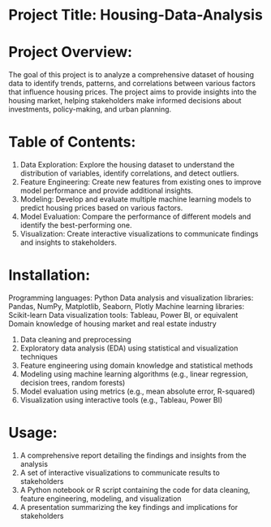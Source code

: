 # Project Title: Housing-Data-Analysis

# Project Overview:
The goal of this project is to analyze a comprehensive dataset of housing data to identify trends, patterns, and correlations between various factors that influence housing prices.
The project aims to provide insights into the housing market, helping stakeholders make informed decisions about investments, policy-making, and urban planning.

# Table of Contents:
1. Data Exploration: Explore the housing dataset to understand the distribution of variables, identify correlations, and detect outliers.
2. Feature Engineering: Create new features from existing ones to improve model performance and provide additional insights.
3. Modeling: Develop and evaluate multiple machine learning models to predict housing prices based on various factors.
4. Model Evaluation: Compare the performance of different models and identify the best-performing one.
5. Visualization: Create interactive visualizations to communicate findings and insights to stakeholders.

# Installation:
Programming languages: Python 
Data analysis and visualization libraries: Pandas, NumPy, Matplotlib, Seaborn, Plotly
Machine learning libraries: Scikit-learn
Data visualization tools: Tableau, Power BI, or equivalent
Domain knowledge of housing market and real estate industry
1. Data cleaning and preprocessing
2. Exploratory data analysis (EDA) using statistical and visualization techniques
3. Feature engineering using domain knowledge and statistical methods
4. Modeling using machine learning algorithms (e.g., linear regression, decision trees, random forests)
5. Model evaluation using metrics (e.g., mean absolute error, R-squared)
6. Visualization using interactive tools (e.g., Tableau, Power BI)

# Usage:
1. A comprehensive report detailing the findings and insights from the analysis
2. A set of interactive visualizations to communicate results to stakeholders
3. A Python notebook or R script containing the code for data cleaning, feature engineering, modeling, and visualization
4. A presentation summarizing the key findings and implications for stakeholders

